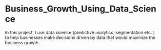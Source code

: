 # Business_Growth_Using_Data_Science
In this project, I use data science (predictive analytics, segmentation etc. ) to help businesses make decisions driven by data that would maximize the business growth.
